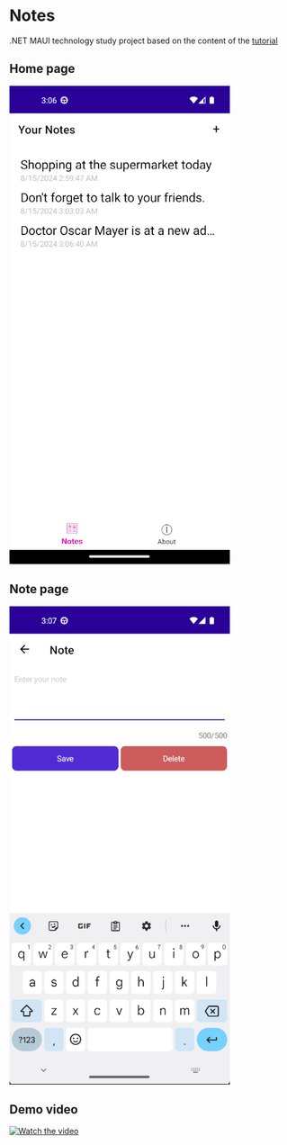 # Notes

.NET MAUI technology study project based on the content of the [tutorial](https://learn.microsoft.com/en-us/dotnet/maui/tutorials/notes-app/?view=net-maui-8.0)

## Home page

![Login](/Docs/Images/home-page.png)

## Note page

![Login](/Docs/Images/note-page.png)

## Demo video

[![Watch the video](https://img.youtube.com/vi/16JUvK_KiB0/maxresdefault.jpg)](https://www.youtube.com/watch?v=16JUvK_KiB0)
